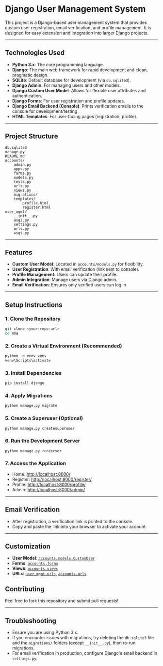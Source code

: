 # Django User Management System

This project is a Django-based user management system that provides custom user registration, email verification, and profile management. It is designed for easy extension and integration into larger Django projects.

---

## Technologies Used

- **Python 3.x**: The core programming language.
- **Django**: The main web framework for rapid development and clean, pragmatic design.
- **SQLite**: Default database for development (via `db.sqlite3`).
- **Django Admin**: For managing users and other models.
- **Django Custom User Model**: Allows for flexible user attributes and authentication.
- **Django Forms**: For user registration and profile updates.
- **Django Email Backend (Console)**: Prints verification emails to the console for development/testing.
- **HTML Templates**: For user-facing pages (registration, profile).

---

## Project Structure

```
db.sqlite3
manage.py
README.md
accounts/
    admin.py
    apps.py
    forms.py
    models.py
    tests.py
    urls.py
    views.py
    migrations/
    templates/
        profile.html
        register.html
user_mgmt/
    __init__.py
    asgi.py
    settings.py
    urls.py
    wsgi.py
```

---

## Features

- **Custom User Model**: Located in `accounts/models.py` for flexibility.
- **User Registration**: With email verification (link sent to console).
- **Profile Management**: Users can update their profile.
- **Admin Integration**: Manage users via Django admin.
- **Email Verification**: Ensures only verified users can log in.

---

## Setup Instructions

### 1. Clone the Repository

```sh
git clone <your-repo-url>
cd mma
```

### 2. Create a Virtual Environment (Recommended)

```sh
python -m venv venv
venv\Scripts\activate
```

### 3. Install Dependencies

```sh
pip install django
```

### 4. Apply Migrations

```sh
python manage.py migrate
```

### 5. Create a Superuser (Optional)

```sh
python manage.py createsuperuser
```

### 6. Run the Development Server

```sh
python manage.py runserver
```

### 7. Access the Application

- Home: [http://localhost:8000/](http://localhost:8000/)
- Register: [http://localhost:8000/register/](http://localhost:8000/register/)
- Profile: [http://localhost:8000/profile/](http://localhost:8000/profile/)
- Admin: [http://localhost:8000/admin/](http://localhost:8000/admin/)

---

## Email Verification

- After registration, a verification link is printed to the console.
- Copy and paste the link into your browser to activate your account.

---

## Customization

- **User Model**: [`accounts.models.CustomUser`](accounts/models.py)
- **Forms**: [`accounts.forms`](accounts/forms.py)
- **Views**: [`accounts.views`](accounts/views.py)
- **URLs**: [`user_mgmt.urls`](user_mgmt/urls.py), [`accounts.urls`](accounts/urls.py)



## Contributing

Feel free to fork this repository and submit pull requests!

---

## Troubleshooting

- Ensure you are using Python 3.x.
- If you encounter issues with migrations, try deleting the `db.sqlite3` file and the `migrations/` folders (except `__init__.py`), then re-run migrations.
- For email verification in production, configure Django's email backend in `settings.py`.
